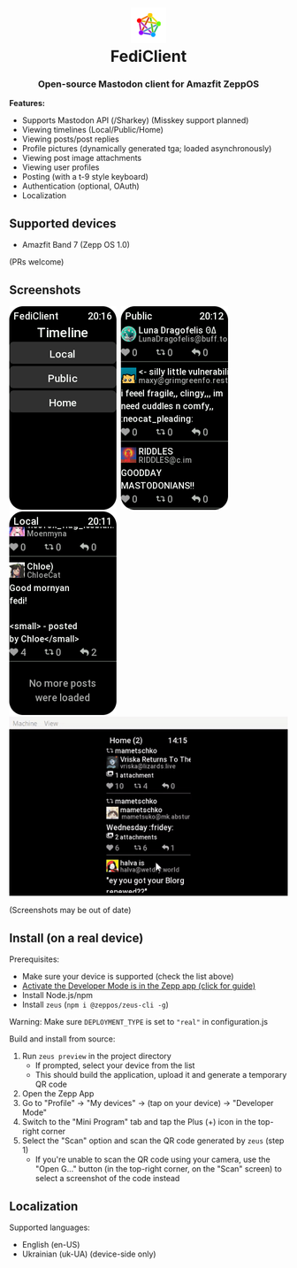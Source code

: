 <h1 align="center">
  <img src="./assets/194x368-amazfit-band-7/icon.png" alt="App logo">
  <br>
  FediClient
</h1>
<h3 align="center">
  Open-source Mastodon client for Amazfit ZeppOS
</h3>

<b>Features:</b>
<ul>
  <li>Supports Mastodon API (/Sharkey) (Misskey support planned)</li>
  <li>Viewing timelines (Local/Public/Home)</li>
  <li>Viewing posts/post replies</li>
  <li>Profile pictures (dynamically generated tga; loaded asynchronously)</li>
  <li>Viewing post image attachments</li>
  <li>Viewing user profiles</li>
  <li>Posting (with a t-9 style keyboard)</li>
  <li>Authentication (optional, OAuth)</li>
  <li>Localization</li>
</ul>

<h2>Supported devices</h2>
<ul>
  <li>Amazfit Band 7 (Zepp OS 1.0)</li>
</ul>
(PRs welcome)

<!-- <h6>*Currently, only Amazfit Band 7 is officially supported, PRs welcome.</h6> -->
<h2>Screenshots</h2>
<span>
  <img src=".assets/zepp_screenshot_1717273008093.png" alt="Main menu sceenshot"><!--
-->&nbsp;&nbsp;<!--
--><img src=".assets/zepp_screenshot_1717272801057.png" alt="Timeline screenshot 1"><!--
-->&nbsp;&nbsp;<!--
--><img src=".assets/zepp_screenshot_1717272729052.png" alt="Timeline screenshot 2">
</span>
<br>
<img src=".assets/qemu-system-arm.gif" alt="">
<p>
(Screenshots may be out of date)
</p>

<h2>Install (on a real device)</h2>

Prerequisites:
<ul>
  <li>Make sure your device is supported (check the list above)</li>
  <li><a href="https://docs.zepp.com/docs/1.0/guides/tools/zepp-app/#developer-mode-opening-method">Activate the Developer Mode is in the Zepp app (click for guide)</a></li>
  <li>Install Node.js/npm</li>
  <li>Install <code>zeus</code> (<code>npm i @zeppos/zeus-cli -g</code>)</li>
</ul>

<p>
  Warning: Make sure <code>DEPLOYMENT_TYPE</code> is set to <code>"real"</code> in configuration.js
</p>

Build and install from source:
<ol>
  <!-- <li>
    (Optional) Some options can only be changed at compile-time, check/modify <code>configuration.js</code> as needed
  </li> -->
  <li>
    Run <code>zeus preview</code> in the project directory
    <ul>
      <li>
        If prompted, select your device from the list
      </li>
      <li>
        This should build the application, upload it and generate a temporary QR code
      </li>
    </ul>
  </li>
  <li>
    Open the Zepp App
  </li>
  <li>
    Go to "Profile" -> "My devices" -> (tap on your device) -> "Developer Mode"
  </li>
  <li>
    Switch to the "Mini Program" tab and tap the Plus (+) icon in the top-right corner
  </li>
  <li>
    Select the "Scan" option and scan the QR code generated by <code>zeus</code> (step 1)
    <ul>
      <li>If you're unable to scan the QR code using your camera, use the "Open G..." button (in the top-right corner, on the "Scan" screen) to select a screenshot of the code instead</li>
    </ul>
  </li>
</ol>

<!-- <h2>Usage</h2>

(Optional) Select instance/Authentication: -->

<h2>Localization</h2>

Supported languages:
<ul>
  <li>English (en-US)</li>
  <li>Ukrainian (uk-UA) (device-side only)</li>
</ul>

